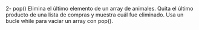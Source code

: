 2- pop()
Elimina el último elemento de un array de animales.
Quita el último producto de una lista de compras y muestra cuál fue eliminado.
Usa un bucle while para vaciar un array con pop().
